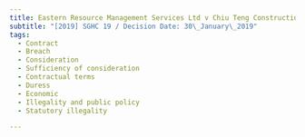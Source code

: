 ```yaml
---
title: Eastern Resource Management Services Ltd v Chiu Teng Construction Co Pte Ltd
subtitle: "[2019] SGHC 19 / Decision Date: 30\_January\_2019"
tags:
  - Contract
  - Breach
  - Consideration
  - Sufficiency of consideration
  - Contractual terms
  - Duress
  - Economic
  - Illegality and public policy
  - Statutory illegality

---
```

